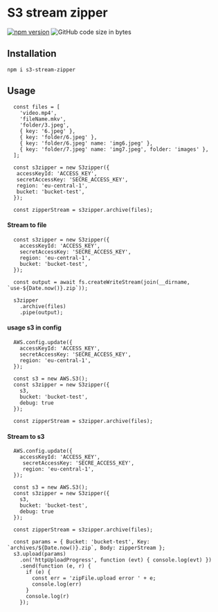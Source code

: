 # S3 stream zipper

[![npm version](https://badge.fury.io/js/s3-stream-zipper.svg)](https://badge.fury.io/js/s3-stream-zipper)
![GitHub code size in bytes](https://img.shields.io/github/languages/code-size/andreizanik/s3-stream-zipper.svg)

## Installation
```
npm i s3-stream-zipper
```

## Usage
```
  const files = [
    'video.mp4',
    'fileName.mkv',
    'folder/3.jpeg',
    { key: '6.jpeg' },
    { key: 'folder/6.jpeg' },
    { key: 'folder/6.jpeg' name: 'img6.jpeg' },
    { key: 'folder/7.jpeg' name: 'img7.jpeg', folder: 'images' },
  ];

  const s3zipper = new S3zipper({
   accessKeyId: 'ACCESS_KEY',
   secretAccessKey: 'SECRE_ACCESS_KEY',
   region: 'eu-central-1',
   bucket: 'bucket-test',
  });

  const zipperStream = s3zipper.archive(files);
```

#### Stream to file
```
  const s3zipper = new S3zipper({
    accessKeyId: 'ACCESS_KEY',
    secretAccessKey: 'SECRE_ACCESS_KEY',
    region: 'eu-central-1',
    bucket: 'bucket-test',
  });

  const output = await fs.createWriteStream(join(__dirname, `use-${Date.now()}.zip`));

  s3zipper
    .archive(files)
    .pipe(output);
```

#### usage s3 in config

```
  AWS.config.update({
    accessKeyId: 'ACCESS_KEY',
    secretAccessKey: 'SECRE_ACCESS_KEY',
    region: 'eu-central-1',
  });

  const s3 = new AWS.S3();
  const s3zipper = new S3zipper({
    s3,
    bucket: 'bucket-test',
    debug: true
  });

  const zipperStream = s3zipper.archive(files);
```

#### Stream to s3

```
  AWS.config.update({
    accessKeyId: 'ACCESS_KEY',
     secretAccessKey: 'SECRE_ACCESS_KEY',
     region: 'eu-central-1',
  });

  const s3 = new AWS.S3();
  const s3zipper = new S3zipper({
    s3,
    bucket: 'bucket-test',
    debug: true
  });

  const zipperStream = s3zipper.archive(files);

  const params = { Bucket: 'bucket-test', Key: `archives/${Date.now()}.zip`, Body: zipperStream };
  s3.upload(params)
    .on('httpUploadProgress', function (evt) { console.log(evt) })
    .send(function (e, r) {
      if (e) {
        const err = 'zipFile.upload error ' + e;
        console.log(err)
      }
      console.log(r)
    });
```
